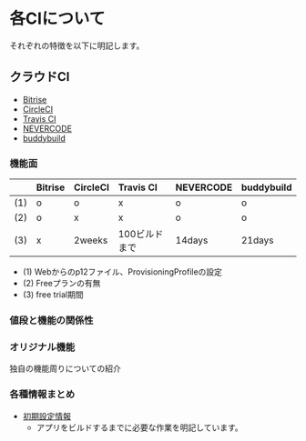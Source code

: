 # 各CIについて
それぞれの特徴を以下に明記します。

## クラウドCI
 - [Bitrise](./services/bitrise.md)
 - [CircleCI](./services/circleci.md)
 - [Travis CI](./services/travisci.md)
 - [NEVERCODE](./services/nevercode.md)
 - [buddybuild](./services/buddybuild.md)

### 機能面

|   |Bitrise|CircleCI|Travis CI|NEVERCODE|buddybuild|
|:--|:------|:-------|:--------|:--------|:---------|
|(1)|o      |o       |x        |o        |o         |
|(2)|o      |x       |x        |o        |o         |
|(3)|x      |2weeks  |100ビルドまで|14days |21days    |


 - (1) Webからのp12ファイル、ProvisioningProfileの設定
 - (2) Freeプランの有無
 - (3) free trial期間

### 値段と機能の関係性


### オリジナル機能
独自の機能周りについての紹介

### 各種情報まとめ
 - [初期設定情報](SETTING.md)
   - アプリをビルドするまでに必要な作業を明記しています。